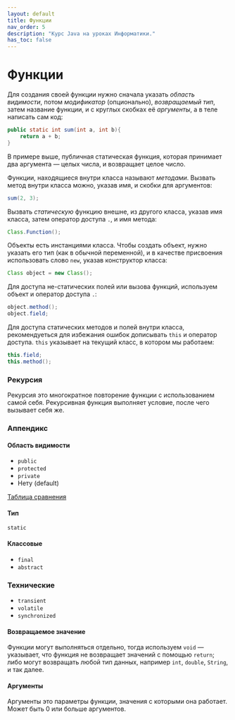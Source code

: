 ```yaml
---
layout: default
title: Функции
nav_order: 5
description: "Курс Java на уроках Информатики."
has_toc: false
---
```


# Функции

Для создания своей функции нужно сначала указать _область видимости_, потом _модификатор_ (опционально), _возвращаемый тип_, затем название функции, и с круглых скобках её _аргументы_, а в теле написать сам код:

```java
public static int sum(int a, int b){
    return a + b;
}
```
В примере выше, публичная статическая функция, которая принимает два аргумента — целых числа, и возвращает целое число.

Функции, находящиеся внутри класса называют _методами_. Вызвать метод внутри класса можно, указав имя, и скобки для аргументов:

```java
sum(2, 3);
```

Вызвать _статическую_ функцию внешне, из другого класса, указав имя класса, затем оператор доступа `.`, и имя метода:

```java
Class.Function();
```

Объекты есть инстанциями класса. Чтобы создать объект, нужно указать его тип (как в обычной переменной), и в качестве присвоения использовать слово `new`, указав конструктор класса:

```java
Class object = new Class();
```
Для доступа не-статических полей или вызова функций, используем объект и оператор доступа `.`:

```java
object.method();
object.field;
```
Для доступа статических методов и полей внутри класса, рекомендуеться для избежания ошибок дописывать `this` и оператор доступа. `this` указывает на текущий класс, в котором мы работаем:

```java
this.field;
this.method();
```

### Рекурсия

Рекурсия это многократное повторение функции с использованием самой себя. Рекурсивная функция выполняет условие, после чего вызывает себя же.

### Аппендикс

#### Область видимости

- `public`
- `protected`
- `private`
- Нету (default)

[Таблица сравнения](Classes)

#### Тип

`static`

#### Классовые

- `final`
- `abstract`

### Технические

- `transient`
- `volatile`
- `synchronized`

#### Возвращаемое значение

Функции могут выполняться отдельно, тогда используем `void` — указывает, что функция не возвращает значений с помощью `return`;
либо могут возвращать любой тип данных, например `int`, `double`, `String`, и так далее.

#### Аргументы

Аргументы это параметры функции, значения с которыми она работает. Может быть 0 или больше аргументов.

